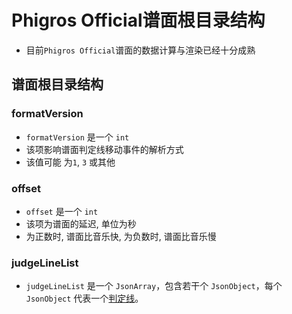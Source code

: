 # Phigros Official谱面根目录结构

- 目前`Phigros Official`谱面的数据计算与渲染已经十分成熟

## 谱面根目录结构

### formatVersion

- `formatVersion` 是一个 `int`
- 该项影响谱面判定线移动事件的解析方式
- 该值可能 为`1`, `3` 或其他

### offset

- `offset` 是一个 `int`
- 该项为谱面的延迟, 单位为秒
- 为正数时, 谱面比音乐快, 为负数时, 谱面比音乐慢

### judgeLineList

- `judgeLineList` 是一个 `JsonArray`，包含若干个 `JsonObject`，每个 `JsonObject` 代表一个[判定线](./judgeLine.md)。
